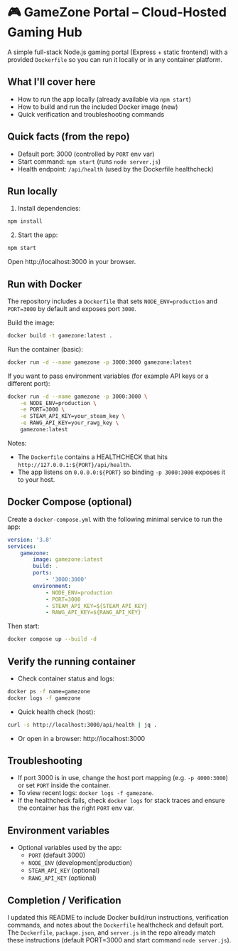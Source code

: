 # 🎮 GameZone Portal – Cloud-Hosted Gaming Hub

A simple full-stack Node.js gaming portal (Express + static frontend) with a provided `Dockerfile` so you can run it locally or in any container platform.

## What I'll cover here

- How to run the app locally (already available via `npm start`)
- How to build and run the included Docker image (new)
- Quick verification and troubleshooting commands

## Quick facts (from the repo)

- Default port: 3000 (controlled by `PORT` env var)
- Start command: `npm start` (runs `node server.js`)
- Health endpoint: `/api/health` (used by the Dockerfile healthcheck)

## Run locally

1. Install dependencies:

```bash
npm install
```

2. Start the app:

```bash
npm start
```

Open http://localhost:3000 in your browser.

## Run with Docker

The repository includes a `Dockerfile` that sets `NODE_ENV=production` and `PORT=3000` by default and exposes port `3000`.

Build the image:

```bash
docker build -t gamezone:latest .
```

Run the container (basic):

```bash
docker run -d --name gamezone -p 3000:3000 gamezone:latest
```

If you want to pass environment variables (for example API keys or a different port):

```bash
docker run -d --name gamezone -p 3000:3000 \
	-e NODE_ENV=production \
	-e PORT=3000 \
	-e STEAM_API_KEY=your_steam_key \
	-e RAWG_API_KEY=your_rawg_key \
	gamezone:latest
```

Notes:
- The `Dockerfile` contains a HEALTHCHECK that hits `http://127.0.0.1:${PORT}/api/health`.
- The app listens on `0.0.0.0:${PORT}` so binding `-p 3000:3000` exposes it to your host.

## Docker Compose (optional)

Create a `docker-compose.yml` with the following minimal service to run the app:

```yaml
version: '3.8'
services:
	gamezone:
		image: gamezone:latest
		build: .
		ports:
			- '3000:3000'
		environment:
			- NODE_ENV=production
			- PORT=3000
			- STEAM_API_KEY=${STEAM_API_KEY}
			- RAWG_API_KEY=${RAWG_API_KEY}

```

Then start:

```bash
docker compose up --build -d
```

## Verify the running container

- Check container status and logs:

```bash
docker ps -f name=gamezone
docker logs -f gamezone
```

- Quick health check (host):

```bash
curl -s http://localhost:3000/api/health | jq .
```

- Or open in a browser: http://localhost:3000

## Troubleshooting

- If port 3000 is in use, change the host port mapping (e.g. `-p 4000:3000`) or set `PORT` inside the container.
- To view recent logs: `docker logs -f gamezone`.
- If the healthcheck fails, check `docker logs` for stack traces and ensure the container has the right `PORT` env var.

## Environment variables

- Optional variables used by the app:
	- `PORT` (default 3000)
	- `NODE_ENV` (development|production)
	- `STEAM_API_KEY` (optional)
	- `RAWG_API_KEY` (optional)

## Completion / Verification

I updated this README to include Docker build/run instructions, verification commands, and notes about the `Dockerfile` healthcheck and default port. The `Dockerfile`, `package.json`, and `server.js` in the repo already match these instructions (default PORT=3000 and start command `node server.js`).

